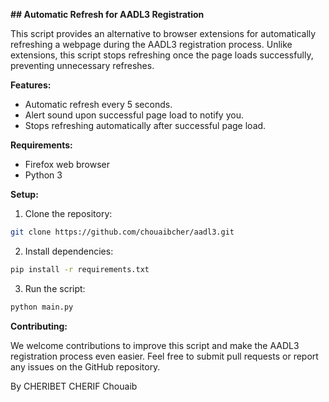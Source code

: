 
**## Automatic Refresh for AADL3 Registration**

This script provides an alternative to browser extensions for automatically refreshing a webpage during the AADL3 registration process. Unlike extensions, this script stops refreshing once the page loads successfully, preventing unnecessary refreshes.

**Features:**

* Automatic refresh every 5 seconds.
* Alert sound upon successful page load to notify you.
* Stops refreshing automatically after successful page load.

**Requirements:**

* Firefox web browser
* Python 3

**Setup:**

1. Clone the repository:

```bash
git clone https://github.com/chouaibcher/aadl3.git
```

2. Install dependencies:

```bash
pip install -r requirements.txt
```

3. Run the script:

```bash
python main.py
```

**Contributing:**

We welcome contributions to improve this script and make the AADL3 registration process even easier. Feel free to submit pull requests or report any issues on the GitHub repository.


By CHERIBET CHERIF Chouaib
